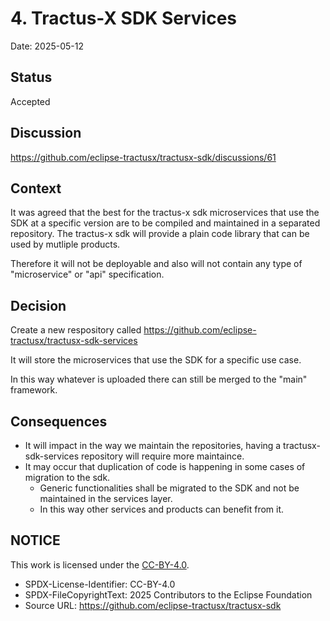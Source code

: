 <!--

Eclipse Tractus-X - Software Development KIT

Copyright (c) 2025 Contributors to the Eclipse Foundation

See the NOTICE file(s) distributed with this work for additional
information regarding copyright ownership.

This work is made available under the terms of the
Creative Commons Attribution 4.0 International (CC-BY-4.0) license,
which is available at
https://creativecommons.org/licenses/by/4.0/legalcode.

SPDX-License-Identifier: CC-BY-4.0

-->

# 4. Tractus-X SDK Services

Date: 2025-05-12

## Status

Accepted

## Discussion

https://github.com/eclipse-tractusx/tractusx-sdk/discussions/61

## Context

It was agreed that the best for the tractus-x sdk microservices that use the SDK at a specific version are to be compiled and maintained in a separated repository.
The tractus-x sdk will provide a plain code library that can be used by mutliple products.

Therefore it will not be deployable and also will not contain any type of "microservice" or "api" specification.

## Decision

Create a new respository called https://github.com/eclipse-tractusx/tractusx-sdk-services

It will store the microservices that use the SDK for a specific use case.

In this way whatever is uploaded there can still be merged to the "main" framework.

## Consequences

- It will impact in the way we maintain the repositories, having a tractusx-sdk-services repository will require more maintaince.
- It may occur that duplication of code is happening in some cases of migration to the sdk.
  - Generic functionalities shall be migrated to the SDK and not be maintained in the services layer.
  - In this way other services and products can benefit from it.

## NOTICE

This work is licensed under the [CC-BY-4.0](https://creativecommons.org/licenses/by/4.0/legalcode).

- SPDX-License-Identifier: CC-BY-4.0
- SPDX-FileCopyrightText: 2025 Contributors to the Eclipse Foundation
- Source URL: https://github.com/eclipse-tractusx/tractusx-sdk
